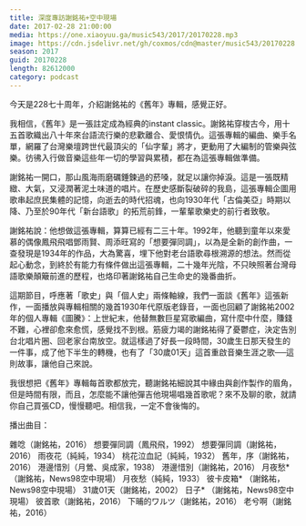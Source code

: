 ```yaml
---
title: 深度專訪謝銘祐+空中現場
date: 2017-02-28 21:00:00
media: https://one.xiaoyuu.ga/music543/2017/20170228.mp3
image: https://cdn.jsdelivr.net/gh/coxmos/cdn@master/music543/20170228.jpg
season: 2017
guid: 20170228
length: 82612000
category: podcast
---
```


今天是228七十周年，介紹謝銘祐的《舊年》專輯，感覺正好。

我相信，《舊年》是一張註定成為經典的instant classic。謝銘祐穿梭古今，用十五首歌織出八十年來台語流行樂的悲歡離合、愛恨情仇。這張專輯的編曲、樂手名單，網羅了台灣樂壇跨世代最頂尖的「仙字輩」將才，更動用了大編制的管樂與弦樂。彷彿入行做音樂這些年一切的學習與累積，都在為這張專輯做準備。

謝銘祐一開口，那山風海雨磨礪錘鍊過的菸嗓，就足以讓你掉淚。這是一張既精緻、大氣，又浸潤著泥土味道的唱片。在歷史感斷裂破碎的我島，這張專輯企圖用歌串起庶民集體的記憶，向逝去的時代招魂，也向1930年代「古倫美亞」時期以降、乃至於90年代「新台語歌」的拓荒前鋒，一輩輩歌樂史的前行者致敬。

謝銘祐說：他想做這張專輯，算算已經有二三十年。1992年，他聽到童年以來愛慕的偶像鳳飛飛唱鄧雨賢、周添旺寫的「想要彈同調」，以為是全新的創作曲，一查發現是1934年的作品，大為驚喜，埋下他對老台語歌尋根溯源的想法。然而從起心動念，到終於有能力有條件做出這張專輯，二十幾年光陰，不只映照著台灣母語歌樂顛簸前進的歷程，也烙印著謝銘祐自己生命史的幾番曲折。

這期節目，呼應著「歌史」與「個人史」兩條軸線，我們一面談《舊年》這張新作，一面播放與專輯相關的幾首1930年代原版老錄音，一面也回顧了謝銘祐2002年的個人專輯《圖騰》：上世紀末，他替無數巨星寫歌編曲，寫什麼中什麼，賺錢不難，心裡卻愈來愈慌，感覺找不到根。筋疲力竭的謝銘祐得了憂鬱症，決定告別台北唱片圈、回老家台南放空。就這樣過了好長一段時間，30歲生日那天發生的一件事，成了他下半生的轉機，也有了「30歲01天」這首重啟音樂生涯之歌──這則故事，讓他自己來說。

我很想把《舊年》專輯每首歌都放完，聽謝銘祐細說其中緣由與創作製作的眉角，但是時間有限，而且，怎麼能不讓他彈吉他現場唱幾首歌呢？來不及聊的歌，就請你自己買張CD，慢慢聽吧。相信我，一定不會後悔的。

播出曲目：

雜唸（謝銘祐，2016）
想要彈同調（鳳飛飛，1992）
想要彈同調（謝銘祐，2016）
雨夜花（純純，1934）
桃花泣血記（純純，1932）
舊年，序（謝銘祐，2016）
港邊惜別（月鶯、吳成家，1938）
港邊惜別（謝銘祐，2016）
月夜愁* （謝銘祐，News98空中現場）
月夜愁（純純，1933）
彼卡皮箱* （謝銘祐，News98空中現場）
31歲01天（謝銘祐，2002）
日子* （謝銘祐，News98空中現場）
彼首歌（謝銘祐，2016）
下晡的ワルツ（謝銘祐，2016）
老兮啊（謝銘祐，2016）
